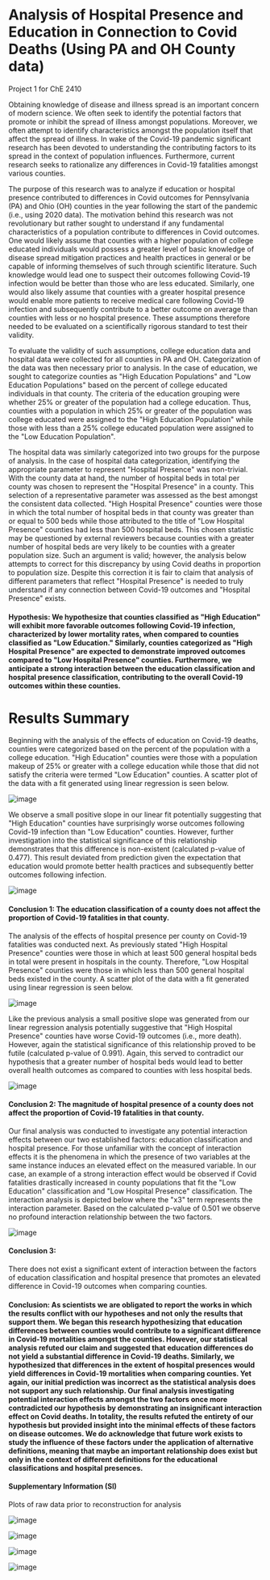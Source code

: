 # Analysis of Hospital Presence and Education in Connection to Covid Deaths (Using PA and OH County data) 
Project 1 for ChE 2410

Obtaining knowledge of disease and illness spread is an important concern of modern science. We often seek to identify the potential factors that promote or inhibit the spread of illness amongst populations. Moreover, we often attempt to identify characteristics amongst the population itself that affect the spread of illness. In wake of the Covid-19 pandemic significant research has been devoted to understanding the contributing factors to its spread in the context of population influences. Furthermore, current research seeks to rationalize any differences in Covid-19 fatalities amongst various counties. 

The purpose of this research was to analyze if education or hospital presence contributed to differences in Covid outcomes for Pennsylvania (PA) and Ohio (OH) counties in the year following the start of the pandemic (i.e., using 2020 data). The motivation behind this research was not revolutionary but rather sought to understand if any fundamental characteristics of a population contribute to differences in Covid outcomes. One would likely assume that counties with a higher population of college educated individuals would possess a greater level of basic knowledge of disease spread mitigation practices and health practices in general or be capable of informing themselves of such through scientific literature. Such knowledge would lead one to suspect their outcomes following Covid-19 infection would be better than those who are less educated. Similarly, one would also likely assume that counties with a greater hospital presence would enable more patients to receive medical care following Covid-19 infection and subsequently contribute to a better outcome on average than counties with less or no hospital presence. These assumptions therefore needed to be evaluated on a scientifically rigorous standard to test their validity. 

To evaluate the validity of such assumptions, college education data and hospital data were collected for all counties in PA and OH. Categorization of the data was then necessary prior to analysis. In the case of education, we sought to categorize counties as "High Education Populations" and "Low Education Populations" based on the percent of college educated individuals in that county. The criteria of the education grouping were whether 25% or greater of the population had a college education. Thus, counties with a population in which 25% or greater of the population was college educated were assigned to the "High Education Population" while those with less than a 25% college educated population were assigned to the "Low Education Population". 

The hospital data was similarly categorized into two groups for the purpose of analysis. In the case of hospital data categorization, identifying the appropriate parameter to represent "Hospital Presence" was non-trivial. With the county data at hand, the number of hospital beds in total per county was chosen to represent the "Hospital Presence" in a county. This selection of a representative parameter was assessed as the best amongst the consistent data collected. "High Hospital Presence" counties were those in which the total number of hospital beds in that county was greater than or equal to 500 beds while those attributed to the title of "Low Hospital Presence" counties had less than 500 hospital beds. This chosen statistic may be questioned by external reviewers because counties with a greater number of hospital beds are very likely to be counties with a greater population size. Such an argument is valid; however, the analysis below attempts to correct for this discrepancy by using Covid deaths in proportion to population size. Despite this correction it is fair to claim that analysis of different parameters that reflect "Hospital Presence" is needed to truly understand if any connection between Covid-19 outcomes and "Hospital Presence" exists. 
#### Hypothesis: We hypothesize that counties classified as "High Education" will exhibit more favorable outcomes following Covid-19 infection, characterized by lower mortality rates, when compared to counties classified as "Low Education." Similarly, counties categorized as "High Hospital Presence" are expected to demonstrate improved outcomes compared to "Low Hospital Presence" counties. Furthermore, we anticipate a strong interaction between the education classification and hospital presence classification, contributing to the overall Covid-19 outcomes within these counties.

# Results Summary 
Beginning with the analysis of the effects of education on Covid-19 deaths, counties were categorized based on the percent of the population with a college education. "High Education" counties were those with a population makeup of 25% or greater with a college education while those that did not satisfy the criteria were termed "Low Education" counties. A scatter plot of the data with a fit generated using linear regression is seen below.

![image](https://github.com/cag325/Project1/assets/144633699/f43327b0-24f2-4cd8-826c-9052bd249f97)


We observe a small positive slope in our linear fit potentially suggesting that "High Education" counties have surprisingly worse outcomes following Covid-19 infection than "Low Education" counties. However, further investigation into the statistical significance of this relationship demonstrates that this difference is non-existent (calculated p-value of 0.477). This result deviated from prediction given the expectation that education would promote better health practices and subsequently better outcomes following infection. 

![image](https://github.com/cag325/Project1/assets/144633699/8b16c5f1-43eb-4e26-ba8e-b71677c7f94b)

#### Conclusion 1: The education classification of a county does not affect the proportion of Covid-19 fatalities in that county.

The analysis of the effects of hospital presence per county on Covid-19 fatalities was conducted next. As previously stated "High Hospital Presence" counties were those in which at least 500 general hospital beds in total were present in hospitals in the county. Therefore, "Low Hospital Presence" counties were those in which less than 500 general hospital beds existed in the county. A scatter plot of the data with a fit generated using linear regression is seen below.

![image](https://github.com/cag325/Project1/assets/144633699/a07d350d-09a6-4347-ad05-2276df9b14dd)


Like the previous analysis a small positive slope was generated from our linear regression analysis potentially suggestive that "High Hospital Presence" counties have worse Covid-19 outcomes (i.e., more death). However, again the statistical significance of this relationship proved to be futile (calculated p-value of 0.991). Again, this served to contradict our hypothesis that a greater number of hospital beds would lead to better overall health outcomes as compared to counties with less hospital beds. 

![image](https://github.com/cag325/Project1/assets/144633699/4e17013c-872a-4c52-b353-125fad439ec5)

#### Conclusion 2: The magnitude of hospital presence of a county does not affect the proportion of Covid-19 fatalities in that county.

Our final analysis was conducted to investigate any potential interaction effects between our two established factors: education classification and hospital presence. For those unfamiliar with the concept of interaction effects it is the phenomena in which the presence of two variables at the same instance induces an elevated effect on the measured variable. In our case, an example of a strong interaction effect would be observed if Covid fatalities drastically increased in county populations that fit the "Low Education" classification and "Low Hospital Presence" classification. The interaction analysis is depicted below where the "x3" term represents the interaction parameter. Based on the calculated p-value of 0.501 we observe no profound interaction relationship between the two factors.

![image](https://github.com/cag325/Project1/assets/144633699/680ef73b-2a3a-482a-93d7-e0039f1cf34d)

#### Conclusion 3: 
There does not exist a significant extent of interaction between the factors of education classification and hospital presence that promotes an elevated difference in Covid-19 outcomes when comparing counties.

#### Conclusion: As scientists we are obligated to report the works in which the results conflict with our hypotheses and not only the results that support them. We began this research hypothesizing that education differences between counties would contribute to a significant difference in Covid-19 mortalities amongst the counties. However, our statistical analysis refuted our claim and suggested that education differences do not yield a substantial difference in Covid-19 deaths. Similarly, we hypothesized that differences in the extent of hospital presences would yield differences in Covid-19 mortalities when comparing counties. Yet again, our initial prediction was incorrect as the statistical analysis does not support any such relationship. Our final analysis investigating potential interaction effects amongst the two factors once more contradicted our hypothesis by demonstrating an insignificant interaction effect on Covid deaths. In totality, the results refuted the entirety of our hypothesis but provided insight into the minimal effects of these factors on disease outcomes. We do acknowledge that future work exists to study the influence of these factors under the application of alternative definitions, meaning that maybe an important relationship does exist but only in the context of different definitions for the educational classifications and hospital presences.

#### Supplementary Information (SI)
Plots of raw data prior to reconstruction for analysis 

![image](https://github.com/cag325/Project1/assets/144633699/a0fd99f4-e3f2-46d5-86de-2fcb15a31e02)

![image](https://github.com/cag325/Project1/assets/144633699/05580be1-20e2-4fc1-ae88-d0750e648fe1)

![image](https://github.com/cag325/Project1/assets/144633699/8b445384-16c4-4538-bdcb-2bdb549a9e5d)

![image](https://github.com/cag325/Project1/assets/144633699/b3ff6544-6ac6-4387-8ca4-40f2a82c737b)




  




